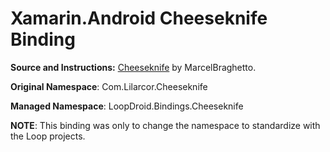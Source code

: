 # Xamarin.Android Cheeseknife Binding

**Source and Instructions:** [Cheeseknife](https://github.com/MarcelBraghetto/Cheeseknife) by MarcelBraghetto.

**Original Namespace**: Com.Lilarcor.Cheeseknife

**Managed Namespace**: LoopDroid.Bindings.Cheeseknife

**NOTE**: This binding was only to change the namespace to standardize with the Loop projects.
